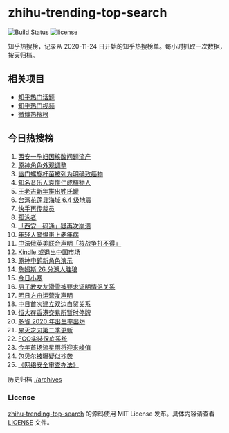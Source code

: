# zhihu-trending-top-search

[![Build Status](https://github.com/justjavac/zhihu-trending-top-search/workflows/ci/badge.svg?branch=main)](https://github.com/justjavac/zhihu-trending-top-search/actions)
[![license](https://img.shields.io/github/license/justjavac/zhihu-trending-top-search)](https://github.com/justjavac/zhihu-trending-top-search/blob/main/LICENSE)

知乎热搜榜，记录从 2020-11-24 日开始的知乎热搜榜单。每小时抓取一次数据，按天[归档](./archives)。

## 相关项目

- [知乎热门话题](https://github.com/justjavac/zhihu-trending-hot-questions)
- [知乎热门视频](https://github.com/justjavac/zhihu-trending-hot-video)
- [微博热搜榜](https://github.com/justjavac/weibo-trending-hot-search)

## 今日热搜榜

<!-- BEGIN -->
<!-- 最后更新时间 Wed Jan 05 2022 15:07:15 GMT+0800 (China Standard Time) -->

1. [西安一孕妇因核酸问题流产](https://www.zhihu.com/search?q=西安孕妇)
1. [原神角色外观调整](https://www.zhihu.com/search?q=原神)
1. [幽门螺旋杆菌被列为明确致癌物](https://www.zhihu.com/search?q=幽门螺旋杆菌)
1. [知名音乐人袁惟仁成植物人](https://www.zhihu.com/search?q=袁惟仁)
1. [王老吉新年推出姓氏罐](https://www.zhihu.com/search?q=王老吉)
1. [台湾花莲县海域 6.4 级地震](https://www.zhihu.com/search?q=台湾地震)
1. [快手再传裁员](https://www.zhihu.com/search?q=快手裁员)
1. [孤泳者](https://www.zhihu.com/search?q=孤泳者)
1. [「西安一码通」疑再次崩溃](https://www.zhihu.com/search?q=西安一码通)
1. [年轻人警惕患上老年病](https://www.zhihu.com/search?q=令人心动的offer)
1. [中法俄英美联合声明「核战争打不得」](https://www.zhihu.com/search?q=五核武器国家发表联合声明)
1. [Kindle 或退出中国市场](https://www.zhihu.com/search?q=Kindle)
1. [原神申鹤新角色演示](https://www.zhihu.com/search?q=原神)
1. [詹姆斯 26 分湖人胜狼](https://www.zhihu.com/search?q=湖人)
1. [今日小寒](https://www.zhihu.com/search?q=小寒)
1. [男子教女友滑雪被要求证明情侣关系](https://www.zhihu.com/search?q=云佛山滑雪场)
1. [明日方舟运营发声明](https://www.zhihu.com/search?q=明日方舟)
1. [中日首次建立双边自贸关系](https://www.zhihu.com/search?q=中日双边自贸关系)
1. [恒大在香港交易所暂时停牌](https://www.zhihu.com/search?q=恒大)
1. [多省 2020 年出生率出炉](https://www.zhihu.com/search?q=2020年出生率)
1. [鬼灭之刃第二季更新](https://www.zhihu.com/search?q=鬼灭之刃)
1. [FGO实装保底系统](https://www.zhihu.com/search?q=fgo)
1. [今年首场流星雨将迎来峰值](https://www.zhihu.com/search?q=象限仪流星雨)
1. [包贝尔被曝疑似抄袭](https://www.zhihu.com/search?q=包贝尔抄袭)
1. [《网络安全审查办法》](https://www.zhihu.com/search?q=网络安全审查办法)

<!-- END -->

历史归档 [./archives](./archives)

### License

[zhihu-trending-top-search](https://github.com/justjavac/zhihu-trending-top-search)
的源码使用 MIT License 发布。具体内容请查看 [LICENSE](./LICENSE) 文件。
